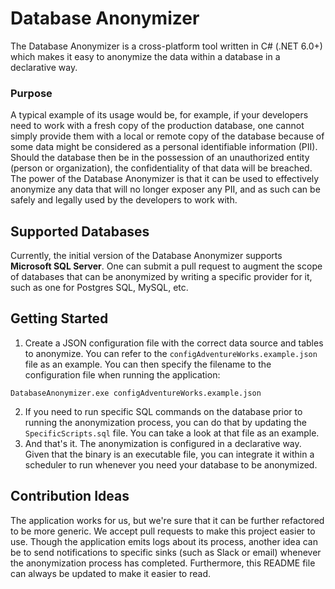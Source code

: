 # Database Anonymizer

The Database Anonymizer is a cross-platform tool written in C# (.NET 6.0+) which makes it easy to anonymize the data within a database in a declarative way.

### Purpose

A typical example of its usage would be, for example, if your developers need to work with a fresh copy of the production database, one cannot simply provide them with a local or remote copy of the database because of some data might be considered as a personal identifiable information (PII). Should the database then be in the possession of an unauthorized entity (person or organization), the confidentiality of that data will be breached. The power of the Database Anonymizer is that it can be used to effectively anonymize any data that will no longer exposer any PII, and as such can be safely and legally used by the developers to work with. 

## Supported Databases

Currently, the initial version of the Database Anonymizer supports **Microsoft SQL Server**. One can submit a pull request to augment the scope of databases that can be anonymized by writing a specific provider for it, such as one for Postgres SQL, MySQL, etc.

## Getting Started

1. Create a JSON configuration file with the correct data source and tables to anonymize. You can refer to the `configAdventureWorks.example.json` file as an example. You can then specify the filename to the configuration file when running the application:
```
DatabaseAnonymizer.exe configAdventureWorks.example.json
```
2. If you need to run specific SQL commands on the database prior to running the anonymization process, you can do that by updating the `SpecificScripts.sql` file. You can take a look at that file as an example.
3. And that's it. The anonymization is configured in a declarative way. Given that the binary is an executable file, you can integrate it within a scheduler to run whenever you need your database to be anonymized.

## Contribution Ideas

The application works for us, but we're sure that it can be further refactored to be more generic. We accept pull requests to make this project easier to use. Though the application emits logs about its process, another idea can be to send notifications to specific sinks (such as Slack or email) whenever the anonymization process has completed. Furthermore, this README file can always be updated to make it easier to read.